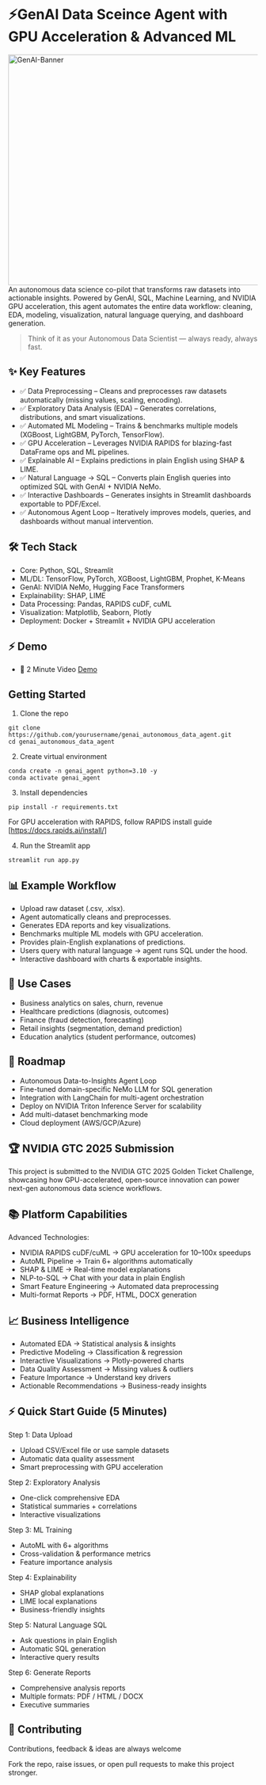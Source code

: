 # ⚡GenAI Data Sceince Agent with GPU Acceleration & Advanced ML

<img width="1024" height="466" alt="GenAI-Banner" src="https://github.com/user-attachments/assets/897b5900-df95-4948-96f9-98f4bf1fea62" />
An autonomous data science co-pilot that transforms raw datasets into actionable insights.
Powered by GenAI, SQL, Machine Learning, and NVIDIA GPU acceleration, this agent automates the entire data workflow: cleaning, EDA, modeling, visualization, natural language querying, and dashboard generation.

> Think of it as your Autonomous Data Scientist — always ready, always fast.

## ✨ Key Features
- ✅ Data Preprocessing – Cleans and preprocesses raw datasets automatically (missing values, scaling, encoding).
- ✅ Exploratory Data Analysis (EDA) – Generates correlations, distributions, and smart visualizations.
- ✅ Automated ML Modeling – Trains & benchmarks multiple models (XGBoost, LightGBM, PyTorch, TensorFlow).
- ✅ GPU Acceleration – Leverages NVIDIA RAPIDS for blazing-fast DataFrame ops and ML pipelines.
- ✅ Explainable AI – Explains predictions in plain English using SHAP & LIME.
- ✅ Natural Language → SQL – Converts plain English queries into optimized SQL with GenAI + NVIDIA NeMo.
- ✅ Interactive Dashboards – Generates insights in Streamlit dashboards exportable to PDF/Excel.
- ✅ Autonomous Agent Loop – Iteratively improves models, queries, and dashboards without manual intervention.

## 🛠️ Tech Stack
- Core: Python, SQL, Streamlit
- ML/DL: TensorFlow, PyTorch, XGBoost, LightGBM, Prophet, K-Means
- GenAI: NVIDIA NeMo, Hugging Face Transformers
- Explainability: SHAP, LIME
- Data Processing: Pandas, RAPIDS cuDF, cuML
- Visualization: Matplotlib, Seaborn, Plotly
- Deployment: Docker + Streamlit + NVIDIA GPU acceleration

## ⚡ Demo
- 🎥 2 Minute Video
<a href="https://github.com/shakeel-data/genai-autonomous-data-agent/blob/main/demo/Demo-video.mp4">Demo</a>

## Getting Started
1. Clone the repo
```terminal
git clone https://github.com/yourusername/genai_autonomous_data_agent.git
cd genai_autonomous_data_agent
```

2. Create virtual environment
```terminal
conda create -n genai_agent python=3.10 -y
conda activate genai_agent
```

3. Install dependencies
```terminal
pip install -r requirements.txt
```
For GPU acceleration with RAPIDS, follow RAPIDS install guide [https://docs.rapids.ai/install/]

4. Run the Streamlit app
```terminal
streamlit run app.py
```

## 📊 Example Workflow
- Upload raw dataset (.csv, .xlsx).
- Agent automatically cleans and preprocesses.
- Generates EDA reports and key visualizations.
- Benchmarks multiple ML models with GPU acceleration.
- Provides plain-English explanations of predictions.
- Users query with natural language → agent runs SQL under the hood.
- Interactive dashboard with charts & exportable insights.

## 📌 Use Cases
- Business analytics on sales, churn, revenue
- Healthcare predictions (diagnosis, outcomes)
- Finance (fraud detection, forecasting)
- Retail insights (segmentation, demand prediction)
- Education analytics (student performance, outcomes)

## 🔮 Roadmap
 - Autonomous Data-to-Insights Agent Loop
 - Fine-tuned domain-specific NeMo LLM for SQL generation
 - Integration with LangChain for multi-agent orchestration
 - Deploy on NVIDIA Triton Inference Server for scalability
 - Add multi-dataset benchmarking mode
 - Cloud deployment (AWS/GCP/Azure)

## 🏆 NVIDIA GTC 2025 Submission
This project is submitted to the NVIDIA GTC 2025 Golden Ticket Challenge, showcasing how GPU-accelerated, open-source innovation can power next-gen autonomous data science workflows.

## 📚 Platform Capabilities
Advanced Technologies:
- NVIDIA RAPIDS cuDF/cuML → GPU acceleration for 10–100x speedups
- AutoML Pipeline → Train 6+ algorithms automatically
- SHAP & LIME → Real-time model explanations
- NLP-to-SQL → Chat with your data in plain English
- Smart Feature Engineering → Automated data preprocessing
- Multi-format Reports → PDF, HTML, DOCX generation

## 📈 Business Intelligence
- Automated EDA → Statistical analysis & insights
- Predictive Modeling → Classification & regression
- Interactive Visualizations → Plotly-powered charts
- Data Quality Assessment → Missing values & outliers
- Feature Importance → Understand key drivers
- Actionable Recommendations → Business-ready insights

## ⚡ Quick Start Guide (5 Minutes)
Step 1: Data Upload
- Upload CSV/Excel file or use sample datasets
- Automatic data quality assessment
- Smart preprocessing with GPU acceleration

Step 2: Exploratory Analysis
- One-click comprehensive EDA
- Statistical summaries + correlations
- Interactive visualizations

Step 3: ML Training
- AutoML with 6+ algorithms
- Cross-validation & performance metrics
- Feature importance analysis

Step 4: Explainability
- SHAP global explanations
- LIME local explanations
- Business-friendly insights

Step 5: Natural Language SQL
- Ask questions in plain English
- Automatic SQL generation
- Interactive query results

Step 6: Generate Reports
- Comprehensive analysis reports
- Multiple formats: PDF / HTML / DOCX
- Executive summaries

## 🤝 Contributing

Contributions, feedback & ideas are always welcome

Fork the repo, raise issues, or open pull requests to make this project stronger.
